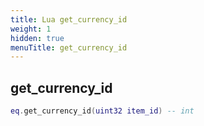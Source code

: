 ```yaml
---
title: Lua get_currency_id
weight: 1
hidden: true
menuTitle: get_currency_id
---
```

## get_currency_id
```lua
eq.get_currency_id(uint32 item_id) -- int
```